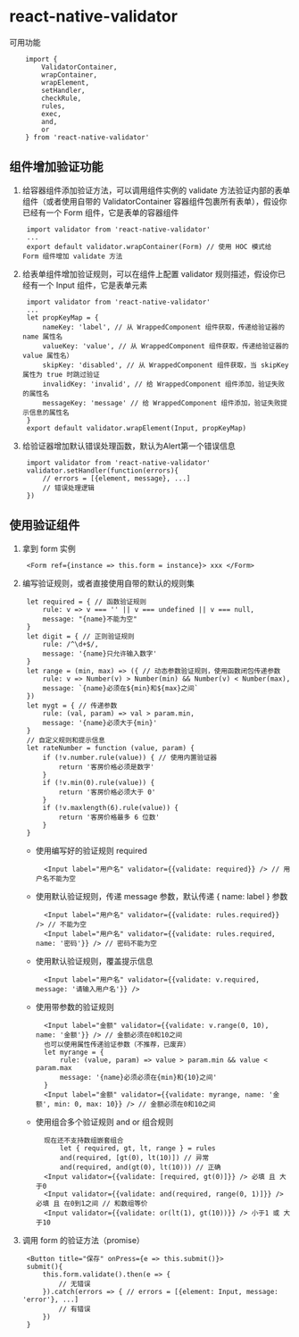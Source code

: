 # react-native-validator

可用功能

        import {
            ValidatorContainer,
            wrapContainer,
            wrapElement,
            setHandler,
            checkRule,
            rules,
            exec,
            and,
            or
        } from 'react-native-validator'

## 组件增加验证功能
1. 给容器组件添加验证方法，可以调用组件实例的 validate 方法验证内部的表单组件（或者使用自带的 ValidatorContainer 容器组件包裹所有表单），假设你已经有一个 Form 组件，它是表单的容器组件

        import validator from 'react-native-validator'
        ...
        export default validator.wrapContainer(Form) // 使用 HOC 模式给 Form 组件增加 validate 方法

2. 给表单组件增加验证规则，可以在组件上配置 validator 规则描述，假设你已经有一个 Input 组件，它是表单元素

        import validator from 'react-native-validator'
        ...
        let propKeyMap = {
            nameKey: 'label', // 从 WrappedComponent 组件获取，传递给验证器的 name 属性名
            valueKey: 'value', // 从 WrappedComponent 组件获取，传递给验证器的 value 属性名）
            skipKey: 'disabled', // 从 WrappedComponent 组件获取，当 skipKey 属性为 true 时跳过验证
            invalidKey: 'invalid', // 给 WrappedComponent 组件添加，验证失败的属性名
            messageKey: 'message' // 给 WrappedComponent 组件添加，验证失败提示信息的属性名
        }
        export default validator.wrapElement(Input, propKeyMap)

3. 给验证器增加默认错误处理函数，默认为Alert第一个错误信息

        import validator from 'react-native-validator'
        validator.setHandler(function(errors){
            // errors = [{element, message}, ...]
            // 错误处理逻辑
        })

## 使用验证组件

1. 拿到 form 实例

        <Form ref={instance => this.form = instance}> xxx </Form>

2. 编写验证规则，或者直接使用自带的默认的规则集

        let required = { // 函数验证规则
            rule: v => v === '' || v === undefined || v === null,
            message: "{name}不能为空"
        }
        let digit = { // 正则验证规则
            rule: /^\d+$/,
            message: '{name}只允许输入数字'
        }
        let range = (min, max) => ({ // 动态参数验证规则，使用函数闭包传递参数
            rule: v => Number(v) > Number(min) && Number(v) < Number(max),
            message: `{name}必须在${min}和${max}之间`
        })
        let mygt = { // 传递参数
            rule: (val, param) => val > param.min,
            message: '{name}必须大于{min}'
        }
        // 自定义规则和提示信息
        let rateNumber = function (value, param) {
            if (!v.number.rule(value)) { // 使用内置验证器
                return '客房价格必须是数字'
            }
            if (!v.min(0).rule(value)) {
                return '客房价格必须大于 0'
            }
            if (!v.maxlength(6).rule(value)) {
                return '客房价格最多 6 位数'
            }
        }

    * 使用编写好的验证规则 required

            <Input label="用户名" validator={{validate: required}} /> // 用户名不能为空

    * 使用默认验证规则，传递 message 参数，默认传递 { name: label } 参数

            <Input label="用户名" validator={{validate: rules.required}} /> // 不能为空
            <Input label="用户名" validator={{validate: rules.required, name: '密码'}} /> // 密码不能为空

    * 使用默认验证规则，覆盖提示信息

            <Input label="用户名" validator={{validate: v.required, message: '请输入用户名'}} />

    * 使用带参数的验证规则

            <Input label="金额" validator={{validate: v.range(0, 10), name: '金额'}} /> // 金额必须在0和10之间
            也可以使用属性传递验证参数（不推荐，已废弃）
            let myrange = {
                rule: (value, param) => value > param.min && value < param.max
                message: '{name}必须必须在{min}和{10}之间'
            }
            <Input label="金额" validator={{validate: myrange, name: '金额', min: 0, max: 10}} /> // 金额必须在0和10之间

    * 使用组合多个验证规则 and or 组合规则

            现在还不支持数组嵌套组合
                let { required, gt, lt, range } = rules
                and(required, [gt(0), lt(10)]) // 异常
                and(required, and(gt(0), lt(10))) // 正确
            <Input validator={{validate: [required, gt(0)]}} /> 必填 且 大于0
            <Input validator={{validate: and(required, range(0, 1)]}} />  必填 且 在0到1之间 // 和数组等价
            <Input validator={{validate: or(lt(1), gt(10))}} /> 小于1 或 大于10

3. 调用 form 的验证方法（promise）

        <Button title="保存" onPress={e => this.submit()}>
        submit(){
            this.form.validate().then(e => {
                // 无错误
            }).catch(errors => { // errors = [{element: Input, message: 'error'}, ...]
                // 有错误
            })
        }